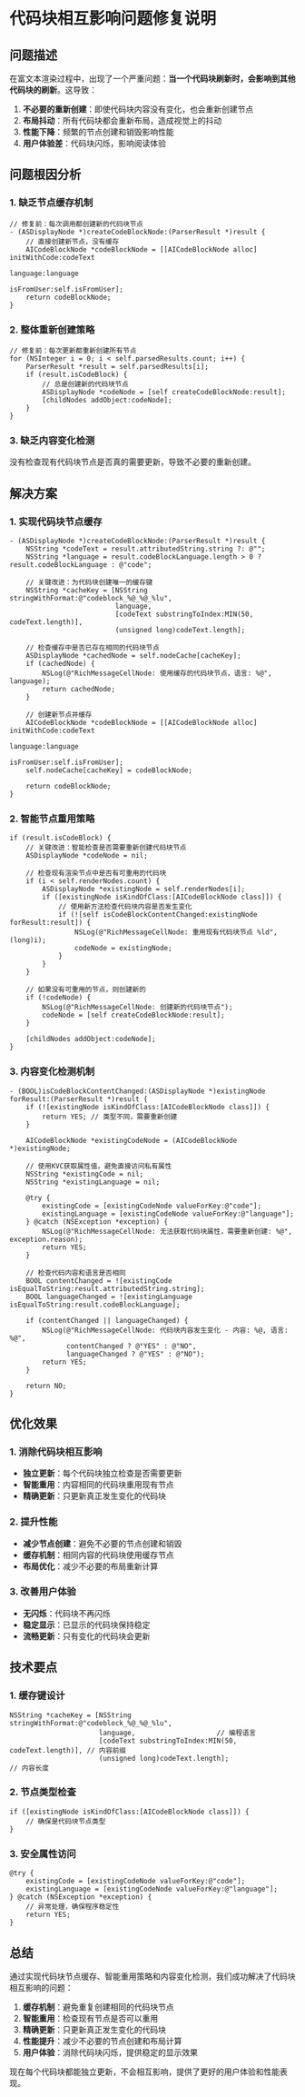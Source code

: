# 代码块相互影响问题修复说明

## 问题描述

在富文本渲染过程中，出现了一个严重问题：**当一个代码块刷新时，会影响到其他代码块的刷新**。这导致：

1. **不必要的重新创建**：即使代码块内容没有变化，也会重新创建节点
2. **布局抖动**：所有代码块都会重新布局，造成视觉上的抖动
3. **性能下降**：频繁的节点创建和销毁影响性能
4. **用户体验差**：代码块闪烁，影响阅读体验

## 问题根因分析

### 1. 缺乏节点缓存机制
```objc
// 修复前：每次调用都创建新的代码块节点
- (ASDisplayNode *)createCodeBlockNode:(ParserResult *)result {
    // 直接创建新节点，没有缓存
    AICodeBlockNode *codeBlockNode = [[AICodeBlockNode alloc] initWithCode:codeText 
                                                                   language:language 
                                                                 isFromUser:self.isFromUser];
    return codeBlockNode;
}
```

### 2. 整体重新创建策略
```objc
// 修复前：每次更新都重新创建所有节点
for (NSInteger i = 0; i < self.parsedResults.count; i++) {
    ParserResult *result = self.parsedResults[i];
    if (result.isCodeBlock) {
        // 总是创建新的代码块节点
        ASDisplayNode *codeNode = [self createCodeBlockNode:result];
        [childNodes addObject:codeNode];
    }
}
```

### 3. 缺乏内容变化检测
没有检查现有代码块节点是否真的需要更新，导致不必要的重新创建。

## 解决方案

### 1. 实现代码块节点缓存

```objc
- (ASDisplayNode *)createCodeBlockNode:(ParserResult *)result {
    NSString *codeText = result.attributedString.string ?: @"";
    NSString *language = result.codeBlockLanguage.length > 0 ? result.codeBlockLanguage : @"code";
    
    // 关键改进：为代码块创建唯一的缓存键
    NSString *cacheKey = [NSString stringWithFormat:@"codeblock_%@_%@_%lu", 
                          language, 
                          [codeText substringToIndex:MIN(50, codeText.length)], 
                          (unsigned long)codeText.length];
    
    // 检查缓存中是否已存在相同的代码块节点
    ASDisplayNode *cachedNode = self.nodeCache[cacheKey];
    if (cachedNode) {
        NSLog(@"RichMessageCellNode: 使用缓存的代码块节点，语言: %@", language);
        return cachedNode;
    }
    
    // 创建新节点并缓存
    AICodeBlockNode *codeBlockNode = [[AICodeBlockNode alloc] initWithCode:codeText 
                                                                   language:language 
                                                                 isFromUser:self.isFromUser];
    self.nodeCache[cacheKey] = codeBlockNode;
    
    return codeBlockNode;
}
```

### 2. 智能节点重用策略

```objc
if (result.isCodeBlock) {
    // 关键改进：智能检查是否需要重新创建代码块节点
    ASDisplayNode *codeNode = nil;
    
    // 检查现有渲染节点中是否有可重用的代码块
    if (i < self.renderNodes.count) {
        ASDisplayNode *existingNode = self.renderNodes[i];
        if ([existingNode isKindOfClass:[AICodeBlockNode class]]) {
            // 使用新方法检查代码块内容是否发生变化
            if (![self isCodeBlockContentChanged:existingNode forResult:result]) {
                NSLog(@"RichMessageCellNode: 重用现有代码块节点 %ld", (long)i);
                codeNode = existingNode;
            }
        }
    }
    
    // 如果没有可重用的节点，则创建新的
    if (!codeNode) {
        NSLog(@"RichMessageCellNode: 创建新的代码块节点");
        codeNode = [self createCodeBlockNode:result];
    }
    
    [childNodes addObject:codeNode];
}
```

### 3. 内容变化检测机制

```objc
- (BOOL)isCodeBlockContentChanged:(ASDisplayNode *)existingNode forResult:(ParserResult *)result {
    if (![existingNode isKindOfClass:[AICodeBlockNode class]]) {
        return YES; // 类型不同，需要重新创建
    }
    
    AICodeBlockNode *existingCodeNode = (AICodeBlockNode *)existingNode;
    
    // 使用KVC获取属性值，避免直接访问私有属性
    NSString *existingCode = nil;
    NSString *existingLanguage = nil;
    
    @try {
        existingCode = [existingCodeNode valueForKey:@"code"];
        existingLanguage = [existingCodeNode valueForKey:@"language"];
    } @catch (NSException *exception) {
        NSLog(@"RichMessageCellNode: 无法获取代码块属性，需要重新创建: %@", exception.reason);
        return YES;
    }
    
    // 检查代码内容和语言是否相同
    BOOL contentChanged = ![existingCode isEqualToString:result.attributedString.string];
    BOOL languageChanged = ![existingLanguage isEqualToString:result.codeBlockLanguage];
    
    if (contentChanged || languageChanged) {
        NSLog(@"RichMessageCellNode: 代码块内容发生变化 - 内容: %@, 语言: %@", 
              contentChanged ? @"YES" : @"NO", 
              languageChanged ? @"YES" : @"NO");
        return YES;
    }
    
    return NO;
}
```

## 优化效果

### 1. 消除代码块相互影响
- **独立更新**：每个代码块独立检查是否需要更新
- **智能重用**：内容相同的代码块重用现有节点
- **精确更新**：只更新真正发生变化的代码块

### 2. 提升性能
- **减少节点创建**：避免不必要的节点创建和销毁
- **缓存机制**：相同内容的代码块使用缓存节点
- **布局优化**：减少不必要的布局重新计算

### 3. 改善用户体验
- **无闪烁**：代码块不再闪烁
- **稳定显示**：已显示的代码块保持稳定
- **流畅更新**：只有变化的代码块会更新

## 技术要点

### 1. 缓存键设计
```objc
NSString *cacheKey = [NSString stringWithFormat:@"codeblock_%@_%@_%lu", 
                      language,                    // 编程语言
                      [codeText substringToIndex:MIN(50, codeText.length)], // 内容前缀
                      (unsigned long)codeText.length];                       // 内容长度
```

### 2. 节点类型检查
```objc
if ([existingNode isKindOfClass:[AICodeBlockNode class]]) {
    // 确保是代码块节点类型
}
```

### 3. 安全属性访问
```objc
@try {
    existingCode = [existingCodeNode valueForKey:@"code"];
    existingLanguage = [existingCodeNode valueForKey:@"language"];
} @catch (NSException *exception) {
    // 异常处理，确保程序稳定性
    return YES;
}
```

## 总结

通过实现代码块节点缓存、智能重用策略和内容变化检测，我们成功解决了代码块相互影响的问题：

1. **缓存机制**：避免重复创建相同的代码块节点
2. **智能重用**：检查现有节点是否可以重用
3. **精确更新**：只更新真正发生变化的代码块
4. **性能提升**：减少不必要的节点创建和布局计算
5. **用户体验**：消除代码块闪烁，提供稳定的显示效果

现在每个代码块都能独立更新，不会相互影响，提供了更好的用户体验和性能表现。

